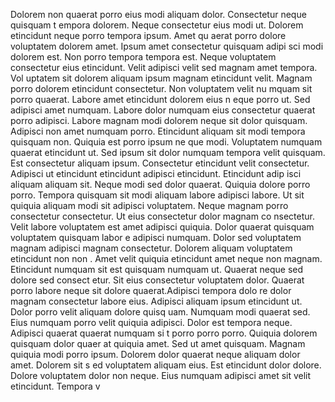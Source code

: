 Dolorem non quaerat porro eius modi aliquam dolor. Consectetur neque quisquam t
empora dolorem. Neque consectetur eius modi ut. Dolorem etincidunt neque porro tempora ipsum. Amet qu
aerat porro dolore voluptatem dolorem amet. Ipsum amet consectetur quisquam adipi
sci modi dolorem est. Non porro tempora tempora est. Neque voluptatem consectetur eius etincidunt. Velit adipisci velit sed magnam amet tempora.  Vol
uptatem sit dolorem aliquam ipsum magnam etincidunt velit. Magnam porro dolorem etincidunt consectetur. Non voluptatem velit nu
mquam sit porro quaerat. Labore amet etincidunt dolorem eius n
eque porro ut. Sed adipisci amet numquam. Labore dolor numquam eius consectetur quaerat porro adipisci.  Labore magnam modi dolorem neque
 sit dolor quisquam. Adipisci non amet numquam porro. Etincidunt aliquam sit modi tempora quisquam non. Quiquia est porro ipsum ne
que modi. Voluptatem numquam quaerat etincidunt ut. Sed ipsum sit dolor numquam tempora velit quisquam. Est consectetur
 aliquam ipsum. Consectetur etincidunt velit consectetur. Adipisci ut etincidunt etincidunt adipisci etincidunt. Etincidunt adip
isci aliquam aliquam sit.  Neque modi sed dolor quaerat. Quiquia dolore porro porro. Tempora quisquam sit modi aliquam labore adipisci labore. Ut
 sit quiquia aliquam modi sit adipisci voluptatem. Neque magnam porro consectetur consectetur. Ut eius consectetur dolor magnam co
nsectetur.  Velit labore voluptatem est amet adipisci quiquia. Dolor quaerat quisquam voluptatem quisquam labor
e adipisci numquam. Dolor sed voluptatem magnam adipisci magnam consectetur. Dolorem aliquam voluptatem etincidunt non non
. Amet velit quiquia etincidunt amet neque non magnam. Etincidunt numquam sit est quisquam numquam ut. Quaerat neque sed dolore sed consect
etur. Sit eius consectetur voluptatem dolor. Quaerat porro labore neque sit dolore quaerat.Adipisci tempora dolo
re dolor magnam consectetur labore eius. Adipisci aliquam ipsum etincidunt ut. Dolor porro velit aliquam dolore quisq
uam. Numquam modi quaerat sed. Eius numquam porro velit quiquia adipisci. Dolor est tempora neque. Adipisci quaerat quaerat numquam si
t porro porro porro. Quiquia dolorem quisquam dolor quaer
at quiquia amet. Sed ut amet quisquam.  Magnam quiquia modi porro ipsum. Dolorem dolor quaerat neque aliquam dolor amet. Dolorem sit s
ed voluptatem aliquam eius. Est etincidunt dolor dolore. Dolore voluptatem dolor non neque. Eius numquam adipisci amet sit velit etincidunt.  Tempora v
